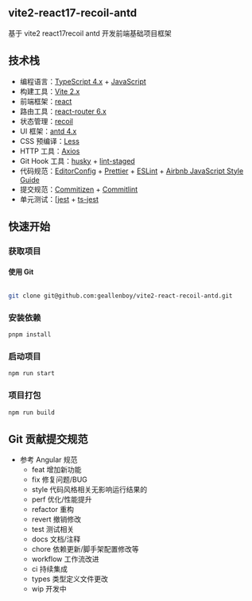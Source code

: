 ## vite2-react17-recoil-antd

基于 vite2 react17recoil antd 开发前端基础项目框架

## 技术栈

- 编程语言：[TypeScript 4.x](https://www.typescriptlang.org/zh/) + [JavaScript](https://www.javascript.com/)
- 构建工具：[Vite 2.x](https://cn.vitejs.dev/)
- 前端框架：[react](https://react.docschina.org/)
- 路由工具：[react-router 6.x](https://reactrouter.com/)
- 状态管理：[recoil](https://www.recoiljs.cn/)
- UI 框架：[antd 4.x](https://ant.design/index-cn)
- CSS 预编译：[Less](http://lesscss.cn/)
- HTTP 工具：[Axios](https://axios-http.com/)
- Git Hook 工具：[husky](https://typicode.github.io/husky/#/) + [lint-staged](https://github.com/okonet/lint-staged)
- 代码规范：[EditorConfig](http://editorconfig.org) + [Prettier](https://prettier.io/) + [ESLint](https://eslint.org/) + [Airbnb JavaScript Style Guide](https://github.com/airbnb/javascript#translation)
- 提交规范：[Commitizen](http://commitizen.github.io/cz-cli/) + [Commitlint](https://commitlint.js.org/#/)
- 单元测试：[[jest](https://jestjs.io/) + [ts-jest](https://kulshekhar.github.io/ts-jest/)

## 快速开始

### 获取项目

#### 使用 Git

```sh

git clone git@github.com:geallenboy/vite2-react-recoil-antd.git

```

### 安装依赖

```sh
pnpm install

```

### 启动项目

```sh
npm run start
```

### 项目打包

```sh
npm run build
```

## Git 贡献提交规范

- 参考 Angular 规范
  - feat 增加新功能
  - fix 修复问题/BUG
  - style 代码风格相关无影响运行结果的
  - perf 优化/性能提升
  - refactor 重构
  - revert 撤销修改
  - test 测试相关
  - docs 文档/注释
  - chore 依赖更新/脚手架配置修改等
  - workflow 工作流改进
  - ci 持续集成
  - types 类型定义文件更改
  - wip 开发中
